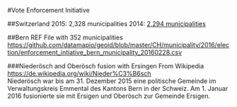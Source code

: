 #Vote Enforcement Initiative

##Switzerland
2015: 2,328 municipalities
2014: [2,294 municipalities](https://github.com/datamapio/geoid/blob/master/CH/municipality/2016/ch_municipality_2016.csv)

##Bern
REF File with 352 municipalities     
https://github.com/datamapio/geoid/blob/master/CH/municipality/2016/election/enforcement_intiative_bern_municipality_20160228.csv

###Niederösch and Oberösch fusion with Ersingen
From Wikipedia       
https://de.wikipedia.org/wiki/Nieder%C3%B6sch       
Niederösch war bis am 31. Dezember 2015 eine politische Gemeinde im Verwaltungskreis Emmental des Kantons Bern in der Schweiz. Am 1. Januar 2016 fusionierte sie mit Ersigen und Oberösch zur Gemeinde Ersigen.